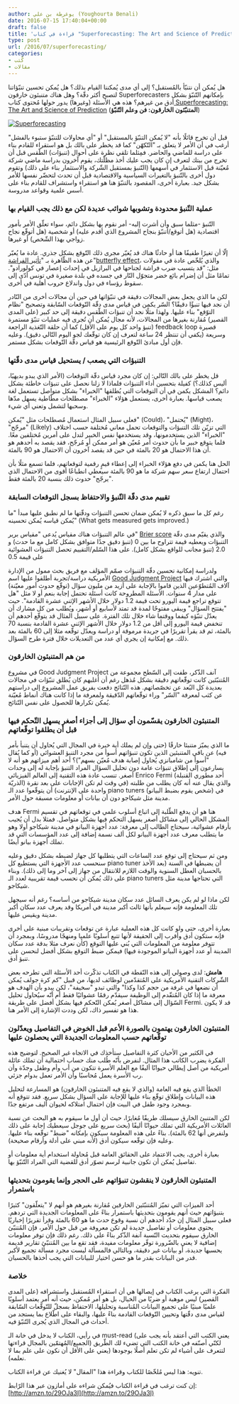 ```yaml
---
author: يوغرطة بن علي (Youghourta Benali)
date: 2016-07-15 17:40:04+00:00
draft: false
title: 'قراءة في كتاب "Superforecasting: The Art and Science of Prediction”'
type: post
url: /2016/07/superforecasting/
categories:
- كُتب
- مقالات
---
```


هل يُمكن أن نتنبّأ بالمُستقبل؟ إلى أي مدى يُمكننا القيام بذلك؟ هل يُمكن تحسين تنبّؤاتنا لتصبح أكثر دقّة؟ وهل هناك متنبئون خارقون Superforecasters بإمكانهم التّنبّؤ بشكل أدق من غيرهم؟ هذه هي الأسئلة (وغيرها) يدور حولها مُحتوى كتاب[ Superforecasting: The Art and Science of Prediction](http://amzn.to/29OJa3I) (**المتنبّئون الخارقون: فن وعلم التّنبّؤ**)





[![Superforecasting](https://www.it-scoop.com/wp-content/uploads/2016/07/Superforecasting.jpg)
](https://www.it-scoop.com/2016/07/superforecasting/superforecasting/)




قبل أن تخرج قائلًا بأنه "لا يُمكن التنبّؤ بالمستقبل" أو "أي محاولات للتنبّؤ ستبوء بالفشل" أرغب في أن الأمر لا يتعلق بـ "التّكهّن" كما قد يخطر على بالك بل هو استقراء للقادم بناء على دراسة للماضي والحاضر. فمِثلما تلقي نظرة على أحوال (تنبؤات) الطّقس قبل أن تخرج من بيتك لتعرف إن كان يجب عليك أخذ مظلّتك، يقوم آخرون بدراسة ماضي شركة مُعيّنة قبل الاستثمار في أسهمها (التّنبؤ بمستقبل الشّركة والاستثمار بناء على ذلك) وتقوم دول أخرى بالتّنبؤ بالتغيرات السياسية والاقتصادية قبل أن تحدث لتحضّر نفسها للأمر بشكل جيد. بعبارة أخرى، المقصود بالتنبّؤ هنا هو استقراء واستشراف للقادم بناء على أسس علمية وقواعد مدروسة.





### عملية التّنبؤ محدودة وتشوبها شوائب عديدة لكن مع ذلك يجب القيام بها




التّنبؤ -مثلما سبق وأن أشرت إليه- أمر نقوم بها بشكل دائم، سواء تعلّق الأمر بأمور اقتصادية (هل أتوقع/أتنبّؤ بنجاح المشروع الذي أقدم عليه) أو شخصية (هل أتوقّع نجاح زواجي بهذا الشّخص) أو غيرها.




إلّا أن تغيرًا طفيفًا هنا أو حادثًا هناك قد يُغيّر مجرى ذلك التّوقع بشكل جذري. عادة ما يُعبّر عن هذه الظّاهرة بـ "[تأثير الفراشة](https://ar.wikipedia.org/wiki/%D8%AA%D8%A3%D8%AB%D9%8A%D8%B1_%D8%A7%D9%84%D9%81%D8%B1%D8%A7%D8%B4%D8%A9)"[butterfly effect](https://en.wikipedia.org/wiki/Butterfly_effect)، والذي يُلخّص عادة في مقولات مثل: “قد يتسبب ضرب فراشة لجناحها في البرازيل في إحداث إعصار في كولورادو". تمامًا مثل أن إضرام بائع خضر متجوّل النّار في جسده في بلدة صغيرة في تونس أدّى إلى سقوط رؤساء في دول واندلاع حروب أهلية في أخرى.




لكن ما الذي يجعل بعض المجالات دقيقة في تنبّؤاتها في حين أن مجالات أخرى من النّادر أن نجد فيها تنبؤًا دقيقًا؟ السّر يكمن في قياس مدى دقّة التّوقعات السّابقة وتصحيح "نظام التوّقع" بناء عليها. ولهذا مثلًا نجد أن تنبؤات الطّقس دقيقة إلى حد كبير (على المدى القصير) مُقارنة بغيرها من المجالات، لأنه مجال يُمكن أن تُجرى فيه عمليات تنبّؤ مستمرة (تنبؤ واحد كل يوم على الأقل) كما أن حلقة التّغذية الراجعة feedback loop قصيرة وسريعة (يكفي أن تنتظر 24 ساعة لتعرف إن كان توقّعك لجو اليوم التّالي دقيق). وعليه فإن أول مبادئ التّوقع الرئيسية هو قياس دقّة التّوقعات بشكل مستمر.





### التنبؤات التي يصعب / يستحيل قياس مدى دقّتها




قل يخطر على بالك التّالي: إن كان مجرد قياس دقّة التوقعات (الأمر الذي يبدو بديهيًا، أليس كذلك؟) كفيلة بتحسين أداء التنبؤات فلماذا لا زلنا نحصل على تنبؤات خاطئة بشكل دائم؟ المشكل يكمن في أن التوقعات التي يُطلقها "الخبراء" بشكل متواصل تستعمل لغة يصعب قياسها. بعبارة أخرى، يستعمل هؤلاء "الخبراء" مصطلحات مطّاطية يسهل مدّها وسحبها لتشمل وتعني أي شيء.




فعلى سبيل المثال استعمال مُصطلحات مثل "يُمكن" (Could)، "يُحتمل" (Might)، "مرجّح" (Likely) التي تزيّن تلك التنبؤات والتوقعات تحمل معاني مُختلفة حسب اختلاف "الخبراء" الذين يستخدمونها، وقد يستخدمها نفس الخبير لتدل على أمرين مُختلفين معًا. فلما يتوقع خبير ما بأن حدوث أمر مُعيّن هو أمر ممكن أو مُرجّح، فقد يقصد به أحدهم هو أن هذا الاحتمال هو 20 بالمئة في حين قد يقصد آخرون أن الاحتمال هو 90 بالمئة.




الحل هنا يكمن في دفع هؤلاء الخبراء إلى إعطاء قيمٍ رقمية لتوقعاتهم، فلما تسمع مثلًا بأن احتمال ارتفاع سعر سهم شركة ما هو 90 بالمئة سيعطي انطباعًا أقوى من الاحتمال الذي "يرجّح" حدوث ذلك بنسبة 20 بالمئة فقط.





### تقييم مدى دقّة التّنبؤ والاحتفاظ بسجل التوقعات السابقة




رغم كل ما سبق ذكره لا يُمكن ضمان تحسن التنبؤات ودقّتها ما لم نطبق عليها مبدأ "ما يُمكن قياسه يُمكن تحسينه" (What gets measured gets improved.)




في عالم التنبؤات هناك مقياس يُدعى "مقياس برير" [Brier score](https://en.wikipedia.org/wiki/Brier_score) والذي يقيّم مدى دقّة التنبؤات ويعطيه قيمة تتراوح ما بين 0 (تنبؤ دقيق جدًا متوافق بشكل كامل مع ما حدث) و 2.0 (تنبؤ مجانب للواقع بشكل كامل). على هذا السّلم/التقييم تحصل التنبؤات العشوائية على قيمة 0.5




ولدراسة إمكانية تحسين دقّة التنبؤات صمّم المؤلف مع فريق بحث ممول من الإدارة الأمريكية دراسة/تجربة أطلقوا عليها اسم [Good Judgment Project](https://en.wikipedia.org/wiki/The_Good_Judgment_Project) والتي اشترك فيها آلاف المُتطوّعين الذين قاموا بالإجابة على أزيد من مليون سؤال (توقّع حدوث أمور معيّنة) على مدار 4 سنوات. الأسئلة المطروحة كانت أسئلة تحتمل إجابة بنعم أو لا مثل "هل تتوقع تراجع قيمة اليورو تحت قيمة 1.2 دولار خلال الأشهر الإثني عشرة القادمة". حيث "يفتتح السؤال" ويبقى مفتوحًا لمدة قد تمتد لأسابيع أو أشهر، ويُطلب من كل مشارك أن يعدّل تنبّؤه كيفما ووقتما شاء خلال تلك الفترة. على سبيل المثال قد يتوقّع أحدهم أن تنخفض قيمة اليورو إلى أقل من 1.2 دولار خلال الأشهر الإثني عشرة القادمة بنسبة 70 بالمئة، ثم قد يقرأ تقريرًا في جريدة مرموقة أو دراسة ويعدّل توقّعه مثلا إلى 60 بالمئة بعد ذلك. مع إمكانية إن يجري أي عدد من التعديلات خلال فترة طرح السؤال.





### من هم المتنبئون الخارقون 




في مشروع Good Judgment Project آنف الذّكر، طفت إلى السّطح مجموعة من المُتنبّئين كانت توقّعاتهم دقيقة بشكل مُذهل رغم أن أغلبهم كان يُطلق تنبّؤات في مجالات بعديدة كل البُعد عن تخصّصاتهم. هذه النّتائج دفعت بفريق عمل المشروع إلى دراستهم عن كثب لمعرفة "السّر" وراء توقّعاتهم الدّقيقة ولمعرفة ما إذا كانت هناك أنماط مُعيّنة يُمكن تكرارها للحصول على نفس النّتائج.





### المتنبئون الخارقون يقسّمون أي سؤال إلى أجزاء أصغر يسهل التّحكم فيها قبل أن يطلقوا توقّعاتهم




ما الذي يميّز متنبئا خارقًا (حتى وإن لم يملك أية خبرة في المجال التي يُحاول أن يتنبأ بأمر فيه) عن باقي المتنبئين الذين تكون تنبؤاتهم أسوأ من مجرد التنبؤ العشوائي (أو كما يُقال "أسوأ من شامبانزي يُحاول إصابة هدف مُعيّن بسهم”)؟ أحد أهم ميزاتهم هو أنه لا يسارعون إلى إطلاق تنبؤات عامة دون تحليل السؤال المراد التنبؤ بإجابة له إلى وحدات أصغر. تنسب عادة هذه التقنية إلى العالم الفيزيائي Enrico Fermi (أحد مطوري القنبلة الذريّة) والذي يقال عنه أنه كان يطلب من طلبته (في وقت لم تكن الإجابات على بعد نقرة واحدة على الإنترنت) أن يتوقّعوا عدد الـ piano tuners (شخص يقوم بضبط البيانو) في مدينة مثل شيكاجو دون أن بيانات أو معلومات مسبقة حول الأمر.




هدف Fermi هنا هو أن يدفع الطّلبة إلى اتباع أسلوب علمي في توقعاتهم في تقسيم المشكل الحالي إلى مشاكل أصغر يسهل التحكم فيها بشكل متواصل. فمثلا بدل أن يُجيب بأرقام عشوائية، سيحتاج الطالب إلى معرفة: عدد أجهزة البيانو في مدينة شيكاجو أولا وهو ما يتطلب معرف عدد أجهزة البيانو لكل ألف نسمة إضافة إلى عدد المؤسسات التي قد تملك أجهزة بيانو أيضًا.




ومن ثم سيحتاج إلى توقع عدد الساعات التي يتطلبها كل جهاز لضبطه بشكل دقيق وعليه سنحسب عدد الأجهزة التي يستطيع كل piano tuner أن يضبطها في السنة (بعد الأخذ بالحسبان العطل السنوية والوقت اللازم للانتقال من جهاز إلى آخر وما إلى ذلك). وبناء على ذلك يُمكن أن نحسب قيمة تقريبية لعدد الـ piano tuners التي تحتاجها مدينة مثل شيكاجو.




لكن ماذا لو لم يكن يعرف السائل عدد سكان مدينة شيكاجو من أساسه؟ رغم أنه سيجهل تلك المعلومة فإنه سيعلم بأنها ثالث أكبر مدينة في أمريكا وقد يعرف عدد سكان أكبر مدينة ويقيس عليها.




بعبارة أخرى، حتى ولو كانت كل هذه العملية عبارة عن توقعات وتقريبات مبنية على أخرى فإنه ستكون أدق وأقرب إلى الحقيقة لأنها تتبع أسلوبًا علميا ومنهجًا مدروسًا، وبمجرد أن تتوفر معلومة من المعلومات التي بُني عليها التوقع (كأن نعرف مثلا بدقة عدد سكان المدينة أو عدد أجهزة البيانو الموجودة فيها) فيمكن ضبط التوقع بشكل أفضل لنحسن على تنبؤ أدق.




**هامش**: لدى وصولي إلى هذه النّقطة في الكتاب تذكّرت أحد الأسئلة التي تطرحه بعض الشّركات التقنية الأمريكية على المُتقدّمين لوظائف لديها، من قبيل "كم كرة جولف يُمكن أن نضعها في غرفة من حجم كذا وكذا" والتي تبدو "سخيفة"، لكن يبدو بأن الهدف هو معرفة ما إذا كان المُتقّدم إلى الوظيفة سيقدّم رقمًا عشوائيًا فقط أم أنّه سيُحاول تحليل السّؤال إلى مشاكل أصغر يُمكن التّحكم فيها بشكل أفضل على طريقة Fermi. قد لا يكون هذا هو تفسير ذاك، لكن وددت الإشارة إلى الأمر هنا.





### المتنبئون الخارقون يهتمون بالصورة الأعم قبل الخوض في التفاصيل ويعدّلون توقّعاتهم حسب المعلومات الجديدة التي يحصلون عليها




في الكثير من الأحيان كثرة التفاصيل ستأخذك في الاتجاه غير الصحيح. لتوضيح هذه الفكرة يضرب الكاتب هذا المثال. لنفرض بأنّه طُلب منك حساب احتمالية أن تملك عائلة أمريكية من أصل إيطالي حيوانًا أليفًا مع العلم الأسرة تتكون من أب وأم وطفل وجدّة وأن رب الأسرة يعمل مُحاسبًا وأن الأمر تعمل بدوام جزئي.




الخطأ الذي يقع فيه العامة (والذي لا يقع فيه المتنبئون الخارقون) هو المسارعة لتحليل هذه البيانات وإطلاق توقّع بناء عليها للإجابة على السؤال بشكل سريع. فقد تتوقع أنه وبمجرد وجود طفل في البيت فإن احتمال امتلاكه لحيوان أليف مرتفع جدًا.




لكن المتنبئ الخارق سيسلك طريقًا مُغايرًا، حيث أن أول ما سيقوم به هو البحث عن نسبة العائلات الأمريكية التي تملك حيوانًا أليفًا (بحث سريع على جوجل سيعطيك إجابة على ذلك ولنفرض أنها 62 بالمئة). بناءً على هذه المعلومة سيكون بإمكانه "ضبط" توقّعه بناء عليها. وعليه فإن توقّعه سيكون أدق (لأنه مبني على أدلة وأرقام صحيحة).




بعبارة أخرى، يجب الاعتماد على الحقائق العامة قبل مُحاولة استخدام أية معلومات أو تفاصيل يُمكن أن تكون جانبية لرسم تصوّر أدق للقضية التي المراد التّنبّؤ بها.





### المتنبئون الخارقون لا ينقشون تنبؤاتهم على الحجر وإنما يقومون بتحديثها باستمرار




أحد الميزات التي تميّز المُتنبّئين الخارقين مُقارنة بغيرهم هو أنهم لا "يتعلّقون" كثيرًا بتنبؤاتهم حيث أنهم يقومون بتحديثها باستمرار بناءً على المعلومات الجديدة التي تردهم. فعلى سبيل المثال إن حدّد أحدهم أن نسبة وقوع حدث ما هو 60 بالمئة وقرأ تقريرًا إخباريًا يحتوي معلومات أو تفاصيل جديدة لم تكن معروفة من قبل حول الأمر، فإن المُتنبّئ الخارق سيقوم بتحديث النّسبة آنفة الذّكر بناءً على ذلك. رغم ذلك فإن توفر معلومات إضافية لا يعني بالضّرورة توفّر معلومات مفيدة، فقد تقع ما بين المُتنبّئ تقارير قديمة يحسبها جديدة، أو بيانات غير دقيقة، وبالتالي فالمسألة ليست مجرد مسألة تجميع لأكبر قدر من البيانات بقدر ما هو حسن اختيار للبيانات التي يجب أخذها بالحسبان.





### خلاصة




الفكرة التي يرغب الكتاب في إيصالها هي أن استقراء المُستقبل واستشرافه (على المدى القصير) ليس موهبة أو ضربًا من الخيال، بل هو أمر مُمكن، حيث أنه أمر يعتمد أسلوبًا علميًا مبنيًا على تجميع البيانات المُناسبة وتحليلها، الاحتفاظ بسجلّ للتّوقّعات السّابقة لقياس مدى دقّتها وتحيين التّوقعات القادمة بناءً عليها، والبقاء على اطّلاع بما يستجد من أحداث في المجال الذي يُجرى التّنبّؤ فيه.




في رأيي، الكتاب لا يدخل في خانة الـ must-read (يعني الكتب التي أعتقد بأنه يجب على الجميع/المُهتمّين بالمجال قراءتها) لكنّي أصنّفه في خانة الكتب التي تضيء لك الطّريق لتتعرف على أشياء لم تكن تعلم أصلًا بوجودها (يعني على الأقل أن نكون على علم بما لا نعلمه).




تنويه: هذا ليس مُلخّصًا للكتاب وقراءة هذا "المقال" لا يُغنيك عن قراءة الكتاب.




إن كنت ترغب في قراءة الكتاب فيُمكن شراءه على أمازون عبر هذا الرّابط: [http://amzn.to/29OJa3I](http://amzn.to/29OJa3I)
